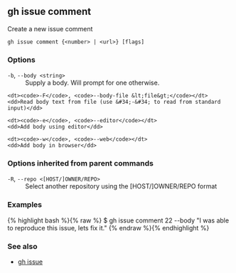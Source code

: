 

## gh issue comment

Create a new issue comment

```
gh issue comment {<number> | <url>} [flags]
```

### Options


<dl class="flags">
	<dt><code>-b</code>, <code>--body &lt;string&gt;</code></dt>
	<dd>Supply a body. Will prompt for one otherwise.</dd>

	<dt><code>-F</code>, <code>--body-file &lt;file&gt;</code></dt>
	<dd>Read body text from file (use &#34;-&#34; to read from standard input)</dd>

	<dt><code>-e</code>, <code>--editor</code></dt>
	<dd>Add body using editor</dd>

	<dt><code>-w</code>, <code>--web</code></dt>
	<dd>Add body in browser</dd>
</dl>


### Options inherited from parent commands


<dl class="flags">
	<dt><code>-R</code>, <code>--repo &lt;[HOST/]OWNER/REPO&gt;</code></dt>
	<dd>Select another repository using the [HOST/]OWNER/REPO format</dd>
</dl>


### Examples

{% highlight bash %}{% raw %}
$ gh issue comment 22 --body "I was able to reproduce this issue, lets fix it."
{% endraw %}{% endhighlight %}

### See also

* [gh issue](./gh_issue)
